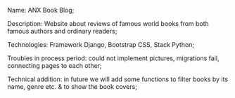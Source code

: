 Name: ANX Book Blog;

Description: Website about reviews of famous world books from both famous authors and ordinary readers;

Technologies: Framework Django, Bootstrap CSS, Stack Python;

Troubles in process period: could not implement pictures, migrations fail, connecting pages to each other;

Technical addition: in future we will add some functions to filter books by its name, genre etc. & to show the book covers;